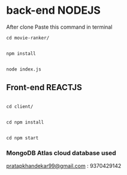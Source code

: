 # back-end NODEJS

After clone
Paste this command in terminal

```
cd movie-ranker/

```

```

npm install

```

```

node index.js

```

## Front-end REACTJS

```

cd client/

```

```

cd npm install

```

```

cd npm start

```

### MongoDB Atlas cloud database used

pratapkhandekar99@gmail.com : 9370429142
